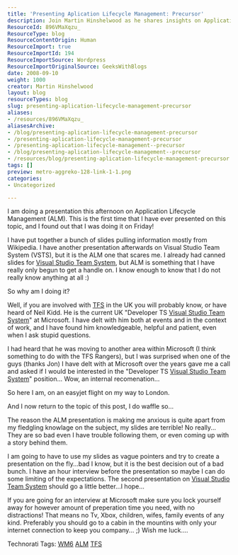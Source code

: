 ```yaml
---
title: 'Presenting Aplication Lifecycle Management: Precursor'
description: Join Martin Hinshelwood as he shares insights on Application Lifecycle Management (ALM) and his journey preparing for a pivotal presentation. Discover more!
ResourceId: 896VMaXqzu_
ResourceType: blog
ResourceContentOrigin: Human
ResourceImport: true
ResourceImportId: 194
ResourceImportSource: Wordpress
ResourceImportOriginalSource: GeeksWithBlogs
date: 2008-09-10
weight: 1000
creator: Martin Hinshelwood
layout: blog
resourceTypes: blog
slug: presenting-aplication-lifecycle-management-precursor
aliases:
- /resources/896VMaXqzu_
aliasesArchive:
- /blog/presenting-aplication-lifecycle-management-precursor
- /presenting-aplication-lifecycle-management-precursor
- /presenting-aplication-lifecycle-management--precursor
- /blog/presenting-aplication-lifecycle-management--precursor
- /resources/blog/presenting-aplication-lifecycle-management-precursor
tags: []
preview: metro-aggreko-128-link-1-1.png
categories:
- Uncategorized

---
```

I am doing a presentation this afternoon on Application Lifecycle Management (ALM). This is the first time that I have ever presented on this topic, and I found out that I was doing it on Friday!

I have put together a bunch of slides pulling information mostly from Wikipedia. I have another presentation afterwards on Visual Studio Team System (VSTS), but it is the ALM one that scares me. I already had canned slides for [Visual Studio Team System](http://msdn2.microsoft.com/en-us/teamsystem/default.aspx "Visual Studio Team System"), but ALM is something that I have really only begun to get a handle on. I know enough to know that I do not really know anything at all :)

So why am I doing it?

Well, if you are involved with [TFS](http://msdn2.microsoft.com/en-us/teamsystem/aa718934.aspx "Team Foundation Server") in the UK you will probably know, or have heard of Neil Kidd. He is the current UK "Developer TS [Visual Studio Team System](http://msdn2.microsoft.com/en-us/teamsystem/default.aspx "Visual Studio Team System")" at Microsoft. I have delt with him both at events and in the context of work, and I have found him knowledgeable, helpful and patient, even when I ask stupid questions.

I had heard that he was moving to another area within Microsoft (I think something to do with the TFS Rangers), but I was surprised when one of the guys (thanks Jon) I have delt with at Microsoft over the years gave me a call and asked if I would be interested in the "Developer TS [Visual Studio Team System](http://msdn2.microsoft.com/en-us/teamsystem/default.aspx "Visual Studio Team System")" position... Wow, an internal recomenation...

So here I am, on an easyjet flight on my way to London.

And I now return to the topic of this post, I do waffle so...

The reason the ALM presentation is making me anxious is quite apart from my fledgling knowlage on the subject, my slides are terrible! No really... They are so bad even I have trouble following them, or even coming up with a story behind them.

I am going to have to use my slides as vague pointers and try to create a presentation on the fly...bad I know, but it is the best decision out of a bad bunch. I have an hour interview before the presentation so maybe I can do some limiting of the expectations. The second presentation on [Visual Studio Team System](http://msdn2.microsoft.com/en-us/teamsystem/default.aspx "Visual Studio Team System") should go a little better...I hope...

If you are going for an interview at Microsoft make sure you lock yourself away for however amount of preperation time you need, with no distractions! That means no Tv, Xbox, children, wifes, family events of any kind. Preferably you should go to a cabin in the mountins with only your internet connection to keep you company... ;) Wish me luck....

Technorati Tags: [WM6](http://technorati.com/tags/WM6) [ALM](http://technorati.com/tags/ALM) [TFS](http://technorati.com/tags/TFS)

